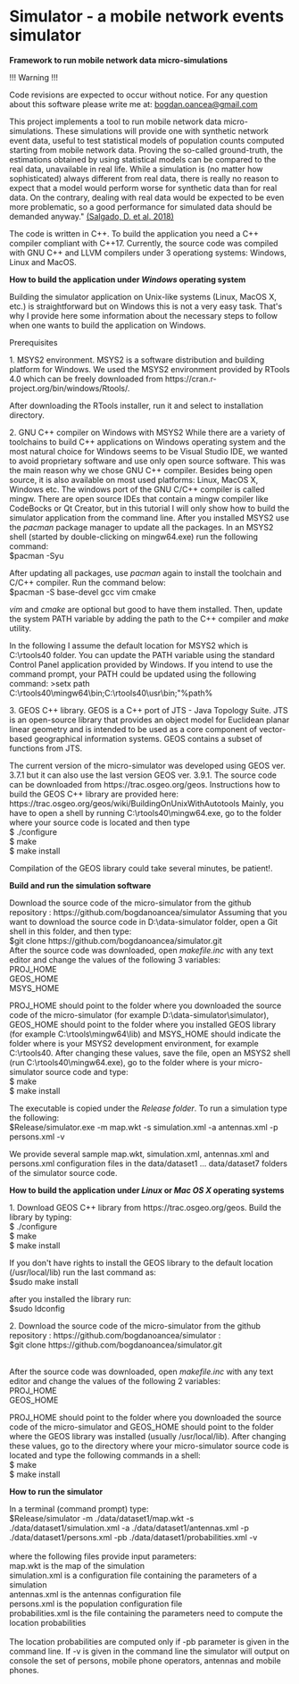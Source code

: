 # Simulator - a mobile network events simulator
<b> Framework to run mobile network data micro-simulations </b>
<p>
<p>!!! Warning !!!</p>
Code revisions are expected to occur without notice.
For any question about this software please write me at: <a href="mailto:bogdan.oancea@gmail.com"> bogdan.oancea@gmail.com</a>
</p>

<p>
This project implements a tool to run mobile network data micro-simulations. 
These simulations will provide one with synthetic network event data, useful to test statistical models of population counts computed starting from mobile network data. 
Proving the so-called ground-truth, the estimations obtained by using statistical models can be compared to the real data, unavailable in real life. 
While a simulation is (no matter how sophisticated) always different from real data, 
there is really no reason to expect that a model would perform worse for synthetic data than for real data. 
On the contrary, dealing with real data would be expected to be even more problematic, 
so a good performance for simulated data should be demanded anyway." <a href = "https://webgate.ec.europa.eu/fpfis/mwikis/essnetbigdata/images/5/56/WPI_A_framework_for_mobile_network_data_micro-simulation_2019_02_14.pdf">(Salgado, D. et al. 2018)</a>

The code is written in C++. To build the application you need a C++ compiler compliant with C++17.
Currently, the source code was compiled with GNU C++ and LLVM compilers under 3 operationg systems: Windows, Linux and MacOS. 
</p>

<b>How to build the application under <I>Windows</I> operating system</b>
<p>
Building the simulator application on Unix-like systems (Linux, MacOS X, etc.) is straightforward but on Windows
this is not a very easy task. That's why I provide here some information about the necessary steps to follow when 
one wants to build the application on Windows.
 
<p>Prerequisites
<p>1. MSYS2 environment. MSYS2 is a software distribution and building platform for Windows. We used the MSYS2 environment provided by RTools 4.0 which
can be freely downloaded from https://cran.r-project.org/bin/windows/Rtools/. 
<p>After downloading the RTools installer, run it and select to installation directory. 

<p>2. GNU C++ compiler on Windows with MSYS2
While there are a variety of toolchains to build C++ applications on Windows operating system and the most natural choice 
for Windows seems to be Visual Studio IDE, we wanted to avoid proprietary software and use only open source software. This was the main
reason why we chose GNU C++ compiler. Besides being open source, it is also available on most used platforms: Linux, MacOS X, Windows etc.
The windows port of the GNU C/C++ compiler is called mingw. There are open source IDEs that contain a mingw compiler like CodeBocks or
Qt Creator, but in this tutorial I will only show how to build the simulator application from the command line.
After you installed MSYS2 use the <I>pacman</I> package manager to update all the packages. In an MSYS2 shell (started by double-clicking on mingw64.exe)
run the following command:
<br>$pacman -Syu

<p>
 After updating all packages, use <I>pacman</I> again to install the toolchain and C/C++ compiler. Run the command below:
<br>$pacman -S base-devel gcc vim cmake

<I>vim</I> and <I>cmake</I> are optional but good to have them installed.
Then, update the system PATH variable by adding the path to the C++ compiler and <I>make</I> utility.

<p>In the following I assume the default location for MSYS2 which is C:\rtools40 folder. You can update the PATH variable using the standard Control Panel application provided by Windows.
If you intend to use the command prompt, your PATH could be updated using the following command:
>setx path C:\rtools40\mingw64\bin;C:\rtools40\usr\bin;"%path%


<p>3. GEOS C++ library. GEOS is a C++ port of JTS - Java Topology Suite. JTS 
is an open-source library that provides an object model for Euclidean planar linear geometry 
and is intended to be used as a core component of vector-based geographical information systems. GEOS contains a subset of
functions from JTS. 
<p>The current version of the micro-simulator was developed using GEOS ver. 3.7.1 but it can also use the last version GEOS ver. 3.9.1.
The source code can be downloaded from
https://trac.osgeo.org/geos. Instructions how to build the GEOS C++ library are provided here: https://trac.osgeo.org/geos/wiki/BuildingOnUnixWithAutotools
Mainly, you have to open a shell by running C:\rtools40\mingw64.exe, go to the folder where your source code is located and then type
<br>$ ./configure
<br>$ make
<br>$ make install

<P> Compilation of the GEOS library could take several minutes, be patient!.

<B>Build and run the simulation software</B>
<p>Download the source code of the micro-simulator from the github repository : https://github.com/bogdanoancea/simulator
Assuming that you want to download the source code in D:\data-simulator folder, open a Git shell in this folder, and then type:
<br>$git clone https://github.com/bogdanoancea/simulator.git
<br>After the source code was downloaded, open <I>makefile.inc</I> with any text editor and change the values of the following 3 variables:
<br>PROJ_HOME
<br>GEOS_HOME
<br>MSYS_HOME

<p> PROJ_HOME should point to the folder where you downloaded the source code of the micro-simulator (for example D:\data-simulator\simulator), 
GEOS_HOME should point to
the folder where you installed GEOS library (for example C:\rtools\mingw64\lib) and MSYS_HOME should indicate the folder where is your MSYS2 development environment, 
for example C:\rtools40.
After changing these values, save the file, open an MSYS2 shell (run C:\rtools40\mingw64.exe), go to the folder where is your micro-simulator 
source code and type:
<br>$ make
<br>$ make install

<p> The executable is copied under the <I>Release folder</I>. To run a simulation type the following:
<br>$Release/simulator.exe -m map.wkt -s simulation.xml -a antennas.xml -p persons.xml -v 

<p> We provide several sample map.wkt, simulation.xml, antennas.xml and persons.xml configuration files in the data/dataset1 ... data/dataset7
folders of the simulator source code. 

<p>
<b>How to build the application under <I>Linux</I> or <I>Mac OS X</I> operating systems</b>
<p>1. Download GEOS C++ library from https://trac.osgeo.org/geos. Build the library by typing:
<br>$ ./configure
<br>$ make
<br>$ make install

<p>If you don't have rights to install the GEOS library to the default location (/usr/local/lib) run the last command as:
<br>$sudo make install

after you installed the library run:
<br>$sudo ldconfig

<p>2. Download the source code of the micro-simulator from the github repository : https://github.com/bogdanoancea/simulator :
<br>$git clone https://github.com/bogdanoancea/simulator.git

<br>After the source code was downloaded, open <I>makefile.inc</I> with any text editor and change the values of 
the following 2 variables:
<br>PROJ_HOME
<br>GEOS_HOME

<p> PROJ_HOME should point to the folder where you downloaded the source code of the micro-simulator 
and GEOS_HOME should point to the folder where the GEOS library was installed (usually /usr/local/lib). 
After changing these values, go to the directory where your micro-simulator source code is located and type the following commands in
a shell:
<br>$ make
<br>$ make install

<p>
<b>How to run the simulator</b>
<p>
In a terminal (command prompt) type:
<br>$Release/simulator -m ./data/dataset1/map.wkt -s ./data/dataset1/simulation.xml -a ./data/dataset1/antennas.xml -p ./data/dataset1/persons.xml -pb ./data/dataset1/probabilities.xml -v
<br>
<br>where the following files provide input parameters:
<br> map.wkt is the map of the simulation
<br> simulation.xml is a configuration file containing the parameters of a simulation
<br> antennas.xml is the antennas configuration file
<br> persons.xml is the population configuration file
<br> probabilities.xml is the file containing the parameters need to compute the location probabilities
<br>
<br>The location probabilities are computed only if -pb parameter is given in the command line. If -v is given in the command line the simulator will output on console the set of persons, mobile phone operators, antennas and mobile phones.


